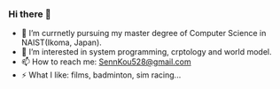 ### Hi there 👋



- 🔭 I’m currnetly pursuing my master degree of Computer Science in NAIST(Ikoma, Japan). 
- 🌱 I’m interested in system programming, crptology and world model.
- 📫 How to reach me: SennKou528@gmail.com
- ⚡ What I like: films, badminton, sim racing...  
